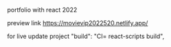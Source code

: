 portfolio with react 2022

preview link
https://movievip2022520.netlify.app/

for live update project
"build": "CI= react-scripts build",
